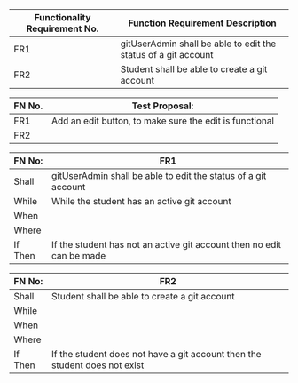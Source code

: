 | Functionality Requirement No. | Function Requirement Description |
| --- | --- |
| FR1 | gitUserAdmin shall be able to edit the status of a git account |
| FR2 | Student shall be able to create a git account |

| FN No. | Test Proposal: |
| --- | --- |
| FR1 | Add an edit button, to make sure the edit is functional |
| FR2 |  |

| FN No: | FR1 |
| --- | --- |
| Shall | gitUserAdmin shall be able to edit the status of a git account |
| While | While the student has an active git account |
| When |  |
| Where |  |
| If Then | If the student has not an active git account then no edit can be made |

| FN No: | FR2 |
| --- | --- |
| Shall | Student shall be able to create a git account |
| While |  |
| When |  |
| Where |  |
| If Then | If the student does not have a git account then the student does not exist |
